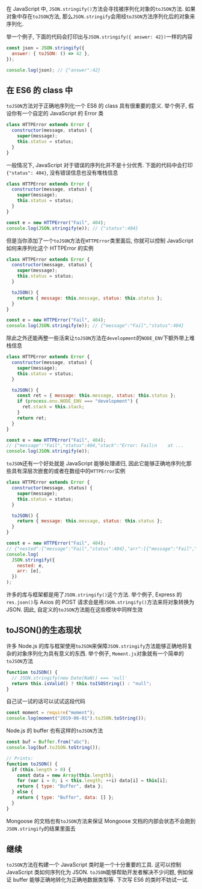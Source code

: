在 JavaScript 中, `JSON.stringify()`方法会寻找被序列化对象的`toJSON`方法. 如果对象中存在`toJSON`方法, 那么`JSON.stringify`会用经`toJSON`方法序列化后的对象来序列化.

举一个例子, 下面的代码会打印出与`JSON.stringify({ answer: 42})`一样的内容

```js
const json = JSON.stringify({
  answer: { toJSON: () => 42 },
});

console.log(json); // {"answer":42}
```

## 在 ES6 的 class 中

`toJSON`方法对于正确地序列化一个 ES6 的 class 具有很重要的意义. 举个例子, 假设你有一个自定的 JavaScript 的 Error 类

```js
class HTTPError extends Error {
  constructor(message, status) {
    super(message);
    this.status = status;
  }
}
```

一般情况下, JavaScript 对于错误的序列化并不是十分优秀. 下面的代码中会打印`{"status": 404}`, 没有错误信息也没有堆栈信息

```js
class HTTPError extends Error {
  constructor(message, status) {
    super(message);
    this.status = status;
  }
}

const e = new HTTPError("Fail", 404);
console.log(JSON.stringify(e)); // {"status":404}
```

但是当你添加了一个`toJSON`方法在`HTTPError`类里面后, 你就可以控制 JavaScript 如何来序列化这个 HTTPError 的实例

```js
class HTTPError extends Error {
  constructor(message, status) {
    super(message);
    this.status = status;
  }

  toJSON() {
    return { message: this.message, status: this.status };
  }
}

const e = new HTTPError("Fail", 404);
console.log(JSON.stringify(e)); // {"message":"Fail","status":404}
```

除此之外还能再整一些活来让`toJSON`方法在`development`的`NODE_ENV`下额外带上堆栈信息

```js
class HTTPError extends Error {
  constructor(message, status) {
    super(message);
    this.status = status;
  }

  toJSON() {
    const ret = { message: this.message, status: this.status };
    if (process.env.NODE_ENV === "development") {
      ret.stack = this.stack;
    }
    return ret;
  }
}

const e = new HTTPError("Fail", 404);
// {"message":"Fail","status":404,"stack":"Error: Fail\n    at ...
console.log(JSON.stringify(e));
```

`toJSON`还有一个好处就是 JavaScript 能够处理递归, 因此它能够正确地序列化那些具有深层次嵌套的或者在数组中的`HTTPError`实例

```js
class HTTPError extends Error {
  constructor(message, status) {
    super(message);
    this.status = status;
  }

  toJSON() {
    return { message: this.message, status: this.status };
  }
}

const e = new HTTPError("Fail", 404);
// {"nested":{"message":"Fail","status":404},"arr":[{"message":"Fail","status":404}]}
console.log(
  JSON.stringify({
    nested: e,
    arr: [e],
  })
);
```

许多的库与框架都是用了`JSON.stringify()`这个方法. 举个例子, Express 的`res.json()`与 Axios 的 POST 请求会是用`JSON.stringify()`方法来将对象转换为 JSON. 因此, 自定义的`toJSON`方法能在这些模块中同样生效

## toJSON()的生态现状

许多 Node.js 的库与框架使用`toJSON`来保障`JSON.stringify`方法能够正确地将复杂的对象序列化为具有意义的东西. 举个例子, `Moment.js`对象就有一个简单的`toJSON`方法

```js
function toJSON() {
  // JSON.stringify(new Date(NaN)) === 'null'
  return this.isValid() ? this.toISOString() : "null";
}
```

自己试一试的话可以试试这段代码

```js
const moment = require("moment");
console.log(moment("2019-06-01").toJSON.toString());
```

Node.js 的 buffer 也有这样的`toJSON`方法

```js
const buf = Buffer.from("abc");
console.log(buf.toJSON.toString());

// Prints:
function toJSON() {
  if (this.length > 0) {
    const data = new Array(this.length);
    for (var i = 0; i < this.length; ++i) data[i] = this[i];
    return { type: "Buffer", data };
  } else {
    return { type: "Buffer", data: [] };
  }
}
```

Mongoose 的文档也有`toJSON`方法来保证 Mongoose 文档的内部会状态不会跑到`JSON.stringify`的结果里面去

## 继续

`toJSON`方法在构建一个 JavaScript 类时是一个十分重要的工具. 这可以控制 JavaScript 类如何序列化为 JSON. `toJSON`能够帮助开发者解决不少问题, 例如保证 buffer 能够正确地转化为正确地数据类型等. 下次写 ES6 的类时不妨试一试.
